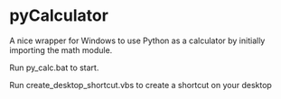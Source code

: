 # pyCalculator

A nice wrapper for Windows to use Python as a calculator by initially importing the math module.

Run py_calc.bat to start.

Run create_desktop_shortcut.vbs to create a shortcut on your desktop
